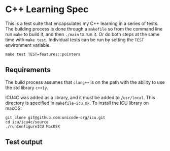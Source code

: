 # C++ Learning Spec

This is a test suite that encapsulates my C++ learning in a series of tests. The building process is done through a `makefile` so from the command line run `make` to build it, and then `./main` to run it. Or do both steps at the same time with `make test`. Individual tests can be run by setting the `TEST` environment variable.

```
make test TEST=features::pointers
```

## Requirements

The build process assumes that `clang++` is on the path with the ability to use the std library `c++1y`.

ICU4C was added as a library, and it must be added to `/usr/local`. This directory is specified in `makefile-icu.mk`. To install the ICU library on macOS:

```
git clone git@github.com:unicode-org/icu.git
cd icu/icu4c/source
./runConfigureICU MacOSX
```

## Test output
